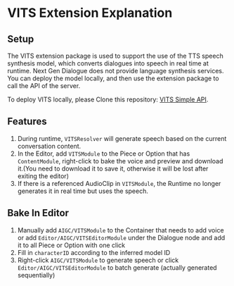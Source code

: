# VITS Extension Explanation

## Setup
The VITS extension package is used to support the use of the TTS speech synthesis model, which converts dialogues into speech in real time at runtime. Next Gen Dialogue does not provide language synthesis services. You can deploy the model locally, and then use the extension package to call the API of the server.

To deploy VITS locally, please Clone this repository: [VITS Simple API](https://github.com/Artrajz/vits-simple-api).

## Features

1. During runtime, ``VITSResolver`` will generate speech based on the current conversation content.
2. In the Editor, add ``VITSModule`` to the Piece or Option that has ``ContentModule``, right-click to bake the voice and preview and download it.(You need to download it to save it, otherwise it will be lost after exiting the editor)
3. If there is a referenced AudioClip in ``VITSModule``, the Runtime no longer generates it in real time but uses the speech.

## Bake In Editor

1. Manually add `AIGC/VITSModule` to the Container that needs to add voice or add `Editor/AIGC/VITSEditorModule` under the Dialogue node and add it to all Piece or Option with one click
2. Fill in `characterID` according to the inferred model ID
3. Right-click `AIGC/VITSModule` to generate speech or click `Editor/AIGC/VITSEditorModule` to batch generate (actually generated sequentially)